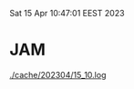 Sat 15 Apr 10:47:01 EEST 2023
# JAM
<a href='./cache/202304/15_10.log'>./cache/202304/15_10.log</a>
